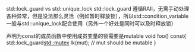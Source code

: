 std::lock_guard vs std::unique_lock
std::lock_guard 遵循RAII，无需手动处理各种异常，但是没法那么灵活（例如暂时释放锁），所以std::condition_variable一般与std::unique_lock配合使用（另外一个好处是同时可以及时释放锁）


声明为const的成员函数中使用成员变量的锁需要是mutable
void foo() const{
  std::lock_guard<std::mutex> lk(mut); // mut should be mutable
}
